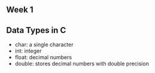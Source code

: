 ## Week 1

## Data Types in C

- char: a single character
- int: integer
- float: decimal numbers
- double: stores decimal numbers with double precision